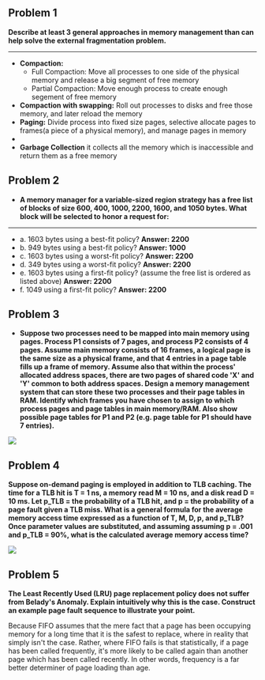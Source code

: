 Problem 1
------------
**Describe at least 3 general approaches in memory management than can help solve the external fragmentation problem.**

-------------------------------------------------------
* **Compaction:**
  * Full Compaction: Move all processes to one side of the physical memory and release a big segment of free memory
  * Partial Compaction: Move enough process to create enough segement of free memory
* **Compaction with swapping:** Roll out processes to disks and free those memory, and later reload the memory
* **Paging:** Divide process into fixed size pages, selective allocate pages to frames(a piece of a physical memory), and manage pages in memory
*
* **Garbage Collection**  it collects all the memory which is inaccessible and return them as a free memory


Problem 2
------------
* **A memory manager for a variable-sized region strategy has a free list of blocks of size 600, 400, 1000, 2200, 1600, and 1050 bytes. What block will be selected to honor a request for:**

----------------------------

  * a. 1603 bytes using a best-fit policy?   **Answer: 2200**
  * b. 949 bytes using a best-fit policy?   **Answer: 1000**   
  * c. 1603 bytes using a worst-fit policy?   **Answer: 2200**
  * d. 349 bytes using a worst-fit policy?   **Answer: 2200**
  * e. 1603 bytes using a first-fit policy? (assume the free list is ordered as listed above)   **Answer: 2200**
  * f. 1049 using a first-fit policy?   **Answer: 2200**
  

  
Problem 3
-------------
* **Suppose two processes need to be mapped into main memory using pages. Process P1 consists of 7 pages, and process P2 consists of 4 pages. Assume main memory consists of 16 frames, a logical page is the same size as a physical frame, and that 4 entries in a page table fills up a frame of memory. Assume also that within the process' allocated address spaces, there are two pages of shared code 'X' and 'Y' common to both address spaces. Design a memory management system that can store these two processes and their page tables in RAM. Identify which frames you have chosen to assign to which process pages and page tables in main memory/RAM. Also show possible page tables for P1 and P2 (e.g. page table for P1 should have 7 entries).**


![](http://s12.postimg.org/vfxpl0y1p/img001.jpg)

Problem 4
-------------
**Suppose on-demand paging is employed in addition to TLB caching. The time for a TLB hit is T = 1 ns, a memory read M = 10 ns, and a disk read D = 10 ms. Let p_TLB = the probability of a TLB hit, and p = the probability of a page fault given a TLB miss. What is a general formula for the average memory access time expressed as a function of T, M, D, p, and p_TLB? Once parameter values are substituted, and assuming assuming p = .001 and p_TLB = 90%, what is the calculated average memory access time?**

![](http://s10.postimg.org/qm59vedkp/img002.jpg)

Problem 5
------------------------
**The Least Recently Used (LRU) page replacement policy does not suffer from Belady's Anomaly. Explain intuitively why this is the case. Construct an example page fault sequence to illustrate your point.**

Because FIFO assumes that the mere fact that a page has been occupying memory for a long time that it is the safest to replace, where in reality that simply isn't the case. Rather, where FIFO fails is that statistically, if a page has been called frequently, it's more likely to be called again than another page which has been called recently. In other words, frequency is a far better determiner of page loading than age.


